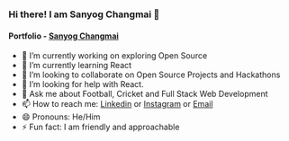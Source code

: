 ### Hi there! I am Sanyog Changmai 👋


#### Portfolio - [Sanyog Changmai](https://sanyogchangmai.github.io/)

- 🔭 I’m currently working on exploring Open Source
- 🌱 I’m currently learning React
- 👯 I’m looking to collaborate on Open Source Projects and Hackathons
- 🤔 I’m looking for help with React.
- 💬 Ask me about Football, Cricket and Full Stack Web Development
- 📫 How to reach me: [Linkedin](https://www.linkedin.com/in/sanyogchangmai29/) or [Instagram](https://www.instagram.com/iam_changmai/) or [Email](mailto:sanyogchangmai29@gmail.com)
- 😄 Pronouns: He/Him
- ⚡ Fun fact: I am friendly and approachable

